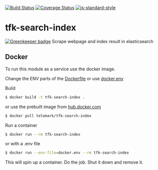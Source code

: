 [![Build Status](https://travis-ci.org/telemark/tfk-search-index.svg?branch=master)](https://travis-ci.org/telemark/tfk-search-index)
[![Coverage Status](https://coveralls.io/repos/telemark/tfk-search-index/badge.svg?branch=master&service=github)](https://coveralls.io/github/telemark/tfk-search-index?branch=master)
[![js-standard-style](https://img.shields.io/badge/code%20style-standard-brightgreen.svg?style=flat)](https://github.com/feross/standard)
# tfk-search-index

[![Greenkeeper badge](https://badges.greenkeeper.io/telemark/tfk-search-index.svg)](https://greenkeeper.io/)
Scrape webpage and index result in elasticsearch

## Docker
To run this module as a service use the docker image.

Change the ENV parts of the [Dockerfile](Dockerfile) or use [docker.env](docker.env)

Build
```sh
$ docker build -t tfk-search-index .
```

or use the prebuilt image from [hub.docker.com](https://hub.docker.com/r/telemark/tfk-search-index)

```sh
$ docker pull telemark/tfk-search-index
```

Run a container

```sh
$ docker run --rm tfk-search-index
```

or with a .env file

```sh
$ docker run --env-file=docker.env --rm tfk-search-index
```

This will spin up a container. Do the job. Shut it down and remove it.
